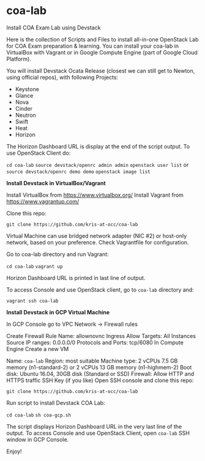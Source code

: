 # coa-lab
Install COA Exam Lab using Devstack

Here is the collection of Scripts and Files to install all-in-one OpenStack Lab for COA Exam preparation & learning.
You can install your coa-lab in VirtualBox with Vagrant or in Google Compute Engine (part of Google Cloud Platform).

You will install Devstack Ocata Release (closest we can still get to Newton, using official repos), with following Projects:

- Keystone
- Glance
- Nova
- Cinder
- Neutron
- Swift
- Heat
- Horizon

The Horizon Dashboard URL is display at the end of the script output.
To use OpenStack Client do:

`cd coa-lab`
`source devstack/openrc admin admin`
`openstack user list`
or
`source devstack/openrc demo demo`
`openstack image list`

<b>Install Devstack in VirtualBox/Vagrant</b>

Install VirtualBox from https://www.virtualbox.org/
Install Vagrant from https://www.vagrantup.com/

Clone this repo:

`git clone https://github.com/kris-at-occ/coa-lab`

Virtual Machine can use bridged network adapter (NIC #2) or host-only network, based on your preference. Check Vagrantfile for configuration.

Go to coa-lab directory and run Vagrant:

`cd coa-lab`
`vagrant up`

Horizon Dashboard URL is printed in last line of output.

To access Console and use OpenStack client, go to `coa-lab` directory and:

`vagrant ssh coa-lab`

<b>Install Devstack in GCP Virtual Machine</b>

In GCP Console go to VPC Network -> Firewall rules

Create Firewall Rule
Name: allownovnc
Ingress
Allow
Targets: All Instances
Source IP ranges: 0.0.0.0/0
Protocols and Ports: tcp/6080
In Compute Engine Create a new VM

Name: `coa-lab`
Region: most suitable
Machine type: 2 vCPUs 7.5 GB memory (n1-standard-2) or 2 vCPUs 13 GB memory (n1-highmem-2)
Boot disk: Ubuntu 16.04, 30GB disk (Standard or SSD)
Firewall: Allow HTTP and HTTPS traffic
SSH Key (if you like)
Open SSH console and clone this repo:

`git clone https://github.com/kris-at-occ/coa-lab`

Run script to install Devstack COA Lab:

`cd coa-lab`
`sh coa-gcp.sh`

The script displays Horizon Dashboard URL in the very last line of the output.
To access Console and use OpenStack Client, open `coa-lab` SSH window in GCP Console.

Enjoy!
